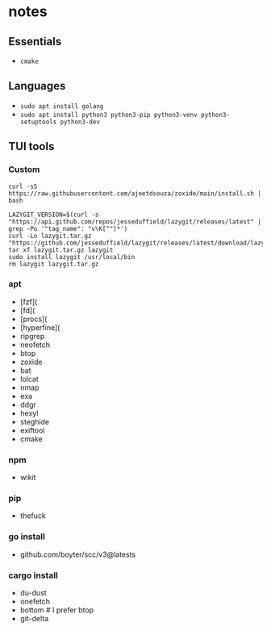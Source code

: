 
# notes

## Essentials

* `cmake`

## Languages

* `sudo apt install golang`
* `sudo apt install python3 python3-pip python3-venv python3-setuptools python3-dev`

## TUI tools

### Custom
`curl -sS https://raw.githubusercontent.com/ajeetdsouza/zoxide/main/install.sh | bash`
```
LAZYGIT_VERSION=$(curl -s "https://api.github.com/repos/jesseduffield/lazygit/releases/latest" | grep -Po '"tag_name": "v\K[^"]*')
curl -Lo lazygit.tar.gz "https://github.com/jesseduffield/lazygit/releases/latest/download/lazygit_${LAZYGIT_VERSION}_Linux_x86_64.tar.gz"
tar xf lazygit.tar.gz lazygit
sudo install lazygit /usr/local/bin
rm lazygit lazygit.tar.gz
```

### apt
* [fzf](
* [fd](
* [procs](
* [hyperfine](
* ripgrep
* neofetch
* btop
* zoxide
* bat
* lolcat
* nmap
* exa
* ddgr
* hexyl
* steghide
* exiftool
* cmake

### npm
* wikit

### pip
* thefuck

### go install

* github.com/boyter/scc/v3@latests

### cargo install

* du-dust
* onefetch
* bottom # I prefer btop
* git-delta
